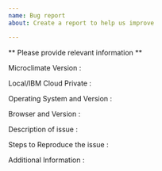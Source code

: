```yaml
---
name: Bug report
about: Create a report to help us improve

---
```


** Please provide relevant information **

Microclimate Version : 

Local/IBM Cloud Private : 

Operating System and Version : 

Browser and Version :

Description of issue :

Steps to Reproduce the issue :

Additional Information :  

